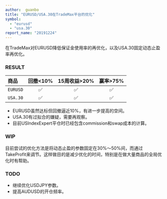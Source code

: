 ```yaml
---
author:  guanbo
title: "EURUSD/USA.30在TradeMax平台的优化"
symbol: 
  - "eurusd"
  - "usa.30"
report_name: "20191224"
---
```

在TradeMax对EURUSD降低保证金使用率的再优化，以及USA.30固定动态止盈率再优化。

### RESULT  

| 商品 | 回撤<10% | 15周收益>20% | 赢率>75% |    
|:-|:-:|:-:|:-:|
| `EURUSD`| &#9989; | &#9989; | &#9989; |   
| `USA.30`| &#9989; | &#9989; | &#9989; |   

- EURUSD虽然达标但回撤逼近10%，有进一步提高的空间。
- USA.30有过拟合的嫌疑，需要再观察。
- 目前USIndexExpert平仓时已经包含commission和swap成本的计算。

### WIP
目前尝试的优化方法是将动态止盈的参数固定在30%～50%间，而通过TakeProfit来调节。这样做目的是减少优化的时间，特别是在做大量商品的全局优化时有帮助。

### TODO
- 继续优化USDJPY参数。
- 提高AUDUSD的开仓频率。
